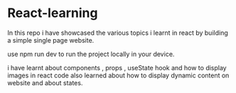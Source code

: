 # React-learning
In this repo i have showcased the various topics i learnt in react by building a simple single page website.

use npm run dev to run the project locally in your device.

i have learnt about components , props , useState hook and how to display images in react code 
also learned about how to display dynamic content on website and about states.

